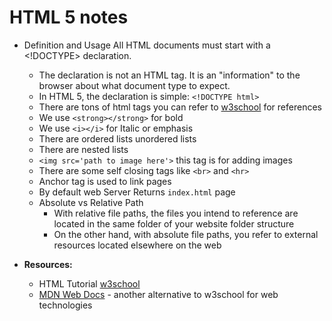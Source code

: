 # HTML 5 notes
- Definition and Usage All HTML documents must start with a <!DOCTYPE> declaration.
    - The declaration is not an HTML tag. It is an "information" to the browser about what document type to expect.
    - In HTML 5, the declaration is simple: ```<!DOCTYPE html>```
    - There are tons of html tags you can refer to [w3school](https://www.w3schools.com/html/default.asp) for references
    - We use ```<strong></strong>``` for bold
    - We use ```<i></i>``` for Italic or emphasis
    - There are ordered lists unordered lists
    - There are nested lists
    - ```<img src='path to image here'>``` this tag is for adding images
    - There are some self closing tags like ```<br>``` and ```<hr>```
    - Anchor tag is used to link pages
    - By default web Server Returns ```index.html``` page
    - Absolute vs Relative Path
        - With relative file paths, the files you intend to reference are located in the same folder of your website folder structure
        - On the other hand, with absolute file paths, you refer to external resources located elsewhere on the web

- **Resources:**
    - HTML Tutorial [w3school](https://www.w3schools.com/html/default.asp)
    - [MDN Web Docs](https://developer.mozilla.org/en-US/) - another alternative to w3school for web technologies 